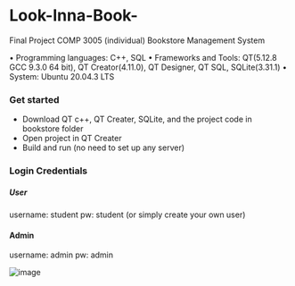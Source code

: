# Look-Inna-Book-
Final Project COMP 3005 (individual)
Bookstore Management System

•	Programming languages: C++, SQL
•	Frameworks and Tools: QT(5.12.8 GCC 9.3.0 64 bit), QT Creator(4.11.0), QT Designer, QT SQL, SQLite(3.31.1)
•	System: Ubuntu 20.04.3 LTS

### Get started 
- Download QT c++, QT Creater, SQLite, and the project code in bookstore folder
- Open project in QT Creater
- Build and run (no need to set up any server)

### Login Credentials 
##### User
username: student
pw: student
(or simply create your own user)

#### Admin
username: admin
pw: admin


![image](https://user-images.githubusercontent.com/72825439/206829572-2fafb095-51be-488c-97a3-bbf27943660e.png)
